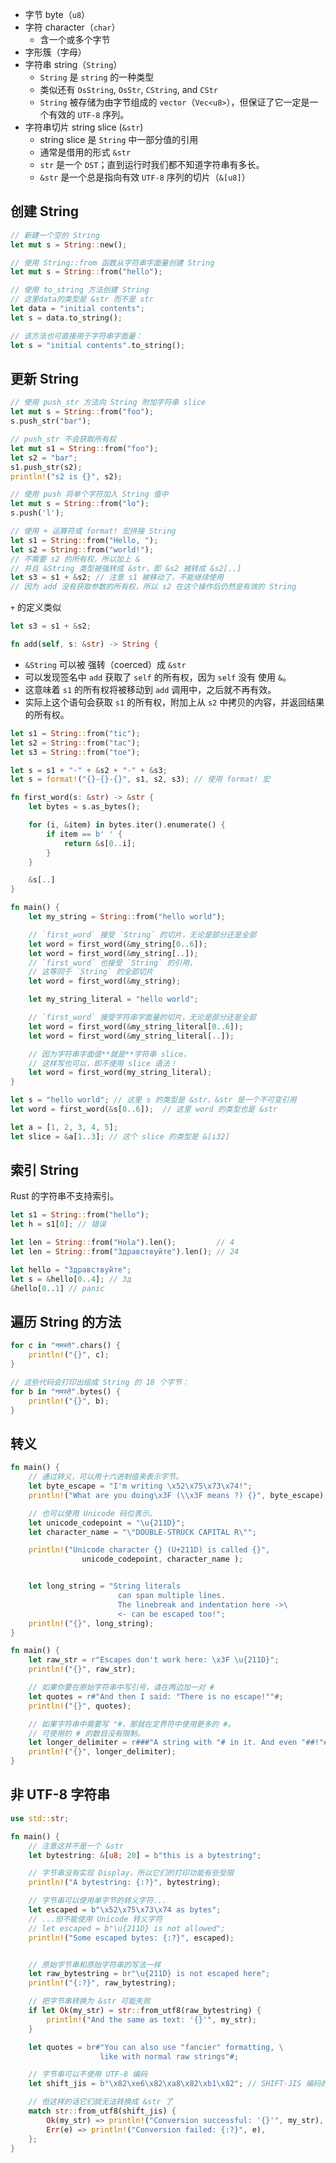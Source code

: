 - 字节 byte（`u8`）
- 字符 character（`char`）
  - 含一个或多个字节
- 字形簇（字母）
- 字符串 string（`String`）
  - `String` 是 `string` 的一种类型
  - 类似还有 `OsString`, `OsStr`, `CString`, and `CStr`
  - `String` 被存储为由字节组成的 `vector`（`Vec<u8>`），但保证了它一定是一个有效的 `UTF-8` 序列。
- 字符串切片 string slice (`&str`)
  - string slice 是 `String` 中一部分值的引用
  - 通常是借用的形式 `&str`
  - `str` 是一个 `DST`；直到运行时我们都不知道字符串有多长。
  - `&str` 是一个总是指向有效 `UTF-8` 序列的切片（`&[u8]`）

## 创建 String

```rust
// 新建一个空的 String
let mut s = String::new();

// 使用 String::from 函数从字符串字面量创建 String
let mut s = String::from("hello");

// 使用 to_string 方法创建 String
// 这里data的类型是 &str 而不是 str
let data = "initial contents";
let s = data.to_string();

// 该方法也可直接用于字符串字面量：
let s = "initial contents".to_string();
```

## 更新 String

```rust
// 使用 push_str 方法向 String 附加字符串 slice
let mut s = String::from("foo");
s.push_str("bar");

// push_str 不会获取所有权
let mut s1 = String::from("foo");
let s2 = "bar";
s1.push_str(s2);
println!("s2 is {}", s2);

// 使用 push 将单个字符加入 String 值中
let mut s = String::from("lo");
s.push('l');

// 使用 + 运算符或 format! 宏拼接 String
let s1 = String::from("Hello, ");
let s2 = String::from("world!");
// 不需要 s2 的所有权，所以加上 &
// 并且 &String 类型被强转成 &str，即 &s2 被转成 &s2[..]
let s3 = s1 + &s2; // 注意 s1 被移动了，不能继续使用
// 因为 add 没有获取参数的所有权，所以 s2 在这个操作后仍然是有效的 String
```

`+` 的定义类似

```rust
let s3 = s1 + &s2;

fn add(self, s: &str) -> String {
```

- `&String` 可以被 强转（coerced）成 `&str`
- 可以发现签名中 `add` 获取了 `self` 的所有权，因为 `self` 没有 使用 `&`。
- 这意味着 `s1` 的所有权将被移动到 `add` 调用中，之后就不再有效。
- 实际上这个语句会获取 `s1` 的所有权，附加上从 `s2` 中拷贝的内容，并返回结果的所有权。

```rust
let s1 = String::from("tic");
let s2 = String::from("tac");
let s3 = String::from("toe");

let s = s1 + "-" + &s2 + "-" + &s3;
let s = format!("{}-{}-{}", s1, s2, s3); // 使用 format! 宏
```

```rust
fn first_word(s: &str) -> &str {
    let bytes = s.as_bytes();

    for (i, &item) in bytes.iter().enumerate() {
        if item == b' ' {
            return &s[0..i];
        }
    }

    &s[..]
}

fn main() {
    let my_string = String::from("hello world");

    // `first_word` 接受 `String` 的切片，无论是部分还是全部
    let word = first_word(&my_string[0..6]);
    let word = first_word(&my_string[..]);
    // `first_word` 也接受 `String` 的引用，
    // 这等同于 `String` 的全部切片
    let word = first_word(&my_string);

    let my_string_literal = "hello world";

    // `first_word` 接受字符串字面量的切片，无论是部分还是全部
    let word = first_word(&my_string_literal[0..6]);
    let word = first_word(&my_string_literal[..]);

    // 因为字符串字面值**就是**字符串 slice，
    // 这样写也可以，即不使用 slice 语法！
    let word = first_word(my_string_literal);
}
```

```rust
let s = "hello world"; // 这里 s 的类型是 &str，&str 是一个不可变引用
let word = first_word(&s[0..6]);  // 这里 word 的类型也是 &str

let a = [1, 2, 3, 4, 5];
let slice = &a[1..3]; // 这个 slice 的类型是 &[i32]
```

## 索引 String

Rust 的字符串不支持索引。

```rust
let s1 = String::from("hello");
let h = s1[0]; // 错误
```

```rust
let len = String::from("Hola").len();         // 4
let len = String::from("Здравствуйте").len(); // 24

let hello = "Здравствуйте";
let s = &hello[0..4]; // Зд
&hello[0..1] // panic
```

## 遍历 String 的方法

```rust
for c in "नमस्ते".chars() {
    println!("{}", c);
}

// 这些代码会打印出组成 String 的 18 个字节：
for b in "नमस्ते".bytes() {
    println!("{}", b);
}
```

## 转义

```rust
fn main() {
    // 通过转义，可以用十六进制值来表示字节。
    let byte_escape = "I'm writing \x52\x75\x73\x74!";
    println!("What are you doing\x3F (\\x3F means ?) {}", byte_escape);

    // 也可以使用 Unicode 码位表示。
    let unicode_codepoint = "\u{211D}";
    let character_name = "\"DOUBLE-STRUCK CAPITAL R\"";

    println!("Unicode character {} (U+211D) is called {}",
                unicode_codepoint, character_name );


    let long_string = "String literals
                        can span multiple lines.
                        The linebreak and indentation here ->\
                        <- can be escaped too!";
    println!("{}", long_string);
}

fn main() {
    let raw_str = r"Escapes don't work here: \x3F \u{211D}";
    println!("{}", raw_str);

    // 如果你要在原始字符串中写引号，请在两边加一对 #
    let quotes = r#"And then I said: "There is no escape!""#;
    println!("{}", quotes);

    // 如果字符串中需要写 "#，那就在定界符中使用更多的 #。
    // 可使用的 # 的数目没有限制。
    let longer_delimiter = r###"A string with "# in it. And even "##!"###;
    println!("{}", longer_delimiter);
}
```

## 非 UTF-8 字符串

```rust
use std::str;

fn main() {
    // 注意这并不是一个 &str
    let bytestring: &[u8; 20] = b"this is a bytestring";

    // 字节串没有实现 Display，所以它们的打印功能有些受限
    println!("A bytestring: {:?}", bytestring);

    // 字节串可以使用单字节的转义字符...
    let escaped = b"\x52\x75\x73\x74 as bytes";
    // ...但不能使用 Unicode 转义字符
    // let escaped = b"\u{211D} is not allowed";
    println!("Some escaped bytes: {:?}", escaped);


    // 原始字节串和原始字符串的写法一样
    let raw_bytestring = br"\u{211D} is not escaped here";
    println!("{:?}", raw_bytestring);

    // 把字节串转换为 &str 可能失败
    if let Ok(my_str) = str::from_utf8(raw_bytestring) {
        println!("And the same as text: '{}'", my_str);
    }

    let quotes = br#"You can also use "fancier" formatting, \
                    like with normal raw strings"#;

    // 字节串可以不使用 UTF-8 编码
    let shift_jis = b"\x82\xe6\x82\xa8\x82\xb1\x82"; // SHIFT-JIS 编码的 "ようこそ"

    // 但这样的话它们就无法转换成 &str 了
    match str::from_utf8(shift_jis) {
        Ok(my_str) => println!("Conversion successful: '{}'", my_str),
        Err(e) => println!("Conversion failed: {:?}", e),
    };
}
```
